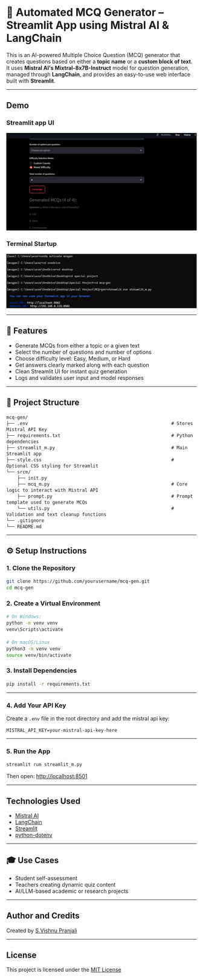 # 🧠 Automated MCQ Generator – Streamlit App using Mistral AI & LangChain

This is an AI-powered Multiple Choice Question (MCQ) generator that creates questions based on either a **topic name** or a **custom block of text**. It uses **Mistral AI's Mixtral-8x7B-Instruct** model for question generation, managed through **LangChain**, and provides an easy-to-use web interface built with **Streamlit**.

---

## Demo

### Streamlit app UI
![MCQ Generator UI](static/ui-demo.png)

###  Terminal Startup

![MCQ Generator running](static/startup.png)

---

## 🎯 Features

- Generate MCQs from either a topic or a given text
- Select the number of questions and number of options
- Choose difficulty level: Easy, Medium, or Hard
- Get answers clearly marked along with each question
- Clean Streamlit UI for instant quiz generation
- Logs and validates user input and model responses

---

## 📁 Project Structure

```plaintext
mcq-gen/
├── .env                                                     # Stores Mistral API Key
├── requirements.txt                                         # Python dependencies
├── streamlit_m.py                                           # Main Streamlit app
├── style.css                                                # Optional CSS styling for Streamlit
└── srcm/
    ├── init.py
    ├── mcq_m.py                                             # Core logic to interact with Mistral API
    ├── prompt.py                                            # Prompt template used to generate MCQs
    └── utils.py                                             # Validation and text cleanup functions
└── .gitignore
└── README.md

```
---


## ⚙️ Setup Instructions

### 1. Clone the Repository

```bash
git clone https://github.com/yourusername/mcq-gen.git
cd mcq-gen
```

### 2. Create a Virtual Environment
```bash
# On Windows:
python -m venv venv
venv\Scripts\activate

# On macOS/Linux
python3 -m venv venv
source venv/bin/activate
```

### 3. Install Dependencies
```bash
pip install -r requirements.txt
```
---

### 4. Add Your API Key
Create a `.env` file in the root directory and add the mistral api key:
```env
MISTRAL_API_KEY=your-mistral-api-key-here
```
---

### 5. Run the App
```bash
streamlit run streamlit_m.py
```
Then open: [http://localhost:8501]( http://localhost:8501)

---

## Technologies Used
- [Mistral AI](https://mistral.ai/)
- [LangChain](https://www.langchain.com/)
- [Streamlit](https://streamlit.io/)
- [python-dotenv](https://pypi.org/project/python-dotenv/)

 --- 

 ## 🎓 Use Cases
 - Student self-assessment
 - Teachers creating dynamic quiz content
 - AI/LLM-based academic or research projects
 
 ---

 ## Author and Credits

Created by [S.Vishnu Pranjali](https://github.com/VishnuPranjali32)

---

 ##  License

 This project is licensed under the [MIT License](LICENSE)
 



